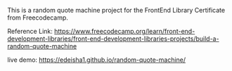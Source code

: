 This is a random quote machine project for the FrontEnd Library Certificate from Freecodecamp.

Reference Link: https://www.freecodecamp.org/learn/front-end-development-libraries/front-end-development-libraries-projects/build-a-random-quote-machine

live demo: https://edeisha1.github.io/random-quote-machine/
